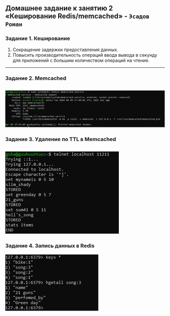 Домашнее задание к занятию 2 «Кеширование Redis/memcached» - `Эсадов Роман`
---
### Задание 1. Кеширование
1. Сокращение задержки предоставления данных.
2. Повысить производительность операций ввода вывода в секунду для приложений с большим количеством операций на чтение.
---
### Задание 2. Memcached
![memcahed-daemon](https://github.com/BeastieBoy93/sdb-homeworks/blob/sdbsql-24/memcached-daemon.png)
---
### Задание 3. Удаление по TTL в Memcached
![data](https://github.com/BeastieBoy93/sdb-homeworks/blob/sdbsql-24/mem-data.png)
---
### Задание 4. Запись данных в Redis
![redis-data](https://github.com/BeastieBoy93/sdb-homeworks/blob/sdbsql-24/redis-data.png)
